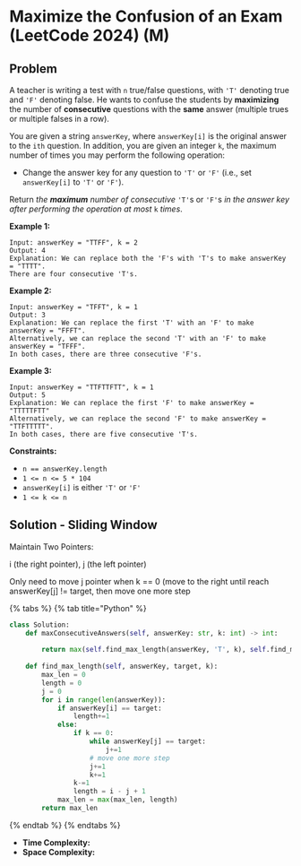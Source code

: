 # Maximize the Confusion of an Exam (LeetCode 2024) (M)

## Problem

A teacher is writing a test with `n` true/false questions, with `'T'` denoting true and `'F'` denoting false. He wants to confuse the students by **maximizing** the number of **consecutive** questions with the **same** answer (multiple trues or multiple falses in a row).

You are given a string `answerKey`, where `answerKey[i]` is the original answer to the `ith` question. In addition, you are given an integer `k`, the maximum number of times you may perform the following operation:

* Change the answer key for any question to `'T'` or `'F'` (i.e., set `answerKey[i]` to `'T'` or `'F'`).

Return _the **maximum** number of consecutive_ `'T'`s or `'F'`s _in the answer key after performing the operation at most_ `k` _times_.

**Example 1:**

```
Input: answerKey = "TTFF", k = 2
Output: 4
Explanation: We can replace both the 'F's with 'T's to make answerKey = "TTTT".
There are four consecutive 'T's.
```

**Example 2:**

```
Input: answerKey = "TFFT", k = 1
Output: 3
Explanation: We can replace the first 'T' with an 'F' to make answerKey = "FFFT".
Alternatively, we can replace the second 'T' with an 'F' to make answerKey = "TFFF".
In both cases, there are three consecutive 'F's.
```

**Example 3:**

```
Input: answerKey = "TTFTTFTT", k = 1
Output: 5
Explanation: We can replace the first 'F' to make answerKey = "TTTTTFTT"
Alternatively, we can replace the second 'F' to make answerKey = "TTFTTTTT". 
In both cases, there are five consecutive 'T's.
```

**Constraints:**

* `n == answerKey.length`
* `1 <= n <= 5 * 104`
* `answerKey[i]` is either `'T'` or `'F'`
* `1 <= k <= n`

## Solution - Sliding Window

Maintain Two Pointers:

i (the right pointer), j (the left pointer)

Only need to move j pointer when k == 0 (move to the right until reach answerKey\[j] != target, then move one more step

{% tabs %}
{% tab title="Python" %}
```python
class Solution:
    def maxConsecutiveAnswers(self, answerKey: str, k: int) -> int:
        
        return max(self.find_max_length(answerKey, 'T', k), self.find_max_length(answerKey, 'F', k))
    
    def find_max_length(self, answerKey, target, k):
        max_len = 0
        length = 0
        j = 0
        for i in range(len(answerKey)):
            if answerKey[i] == target:
                length+=1
            else:
                if k == 0:
                    while answerKey[j] == target:
                        j+=1
                    # move one more step
                    j+=1
                    k+=1
                k-=1
                length = i - j + 1
            max_len = max(max_len, length)
        return max_len          
```
{% endtab %}
{% endtabs %}

* **Time Complexity:**&#x20;
* **Space Complexity:**
